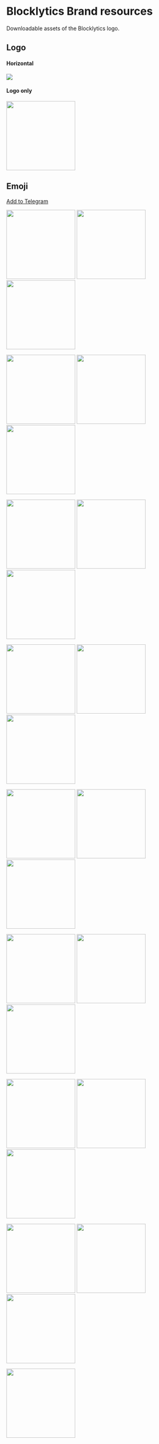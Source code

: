 # Blocklytics Brand resources

Downloadable assets of the Blocklytics logo.

## Logo

#### Horizontal

<img src="https://github.com/blocklytics/brand-resources/blob/master/logo/logo-text-horizontal.png" />

#### Logo only

<img src="https://github.com/blocklytics/brand-resources/blob/master/logo/logo.png" width=180 />

## Emoji

[Add to Telegram](https://t.me/addstickers/Blocktopus)

<img src="https://github.com/blocklytics/brand-resources/blob/master/emoji/angel.png" width=180 /> <img src="https://github.com/blocklytics/brand-resources/blob/master/emoji/blush.png" width=180 /> <img src="https://github.com/blocklytics/brand-resources/blob/master/emoji/cool.png" width=180 />

<img src="https://github.com/blocklytics/brand-resources/blob/master/emoji/crying.png" width=180 /> <img src="https://github.com/blocklytics/brand-resources/blob/master/emoji/detective.png" width=180 /> <img src="https://github.com/blocklytics/brand-resources/blob/master/emoji/devil.png" width=180 />

<img src="https://github.com/blocklytics/brand-resources/blob/master/emoji/fire.png" width=180 /> <img src="https://github.com/blocklytics/brand-resources/blob/master/emoji/like.png" width=180 /> <img src="https://github.com/blocklytics/brand-resources/blob/master/emoji/love.png" width=180 />

<img src="https://github.com/blocklytics/brand-resources/blob/master/emoji/party.png" width=180 /> <img src="https://github.com/blocklytics/brand-resources/blob/master/emoji/star.png" width=180 /> <img src="https://github.com/blocklytics/brand-resources/blob/master/emoji/sweat.png" width=180 />

<img src="https://github.com/blocklytics/brand-resources/blob/master/emoji/thinking.png" width=180 /> <img src="https://github.com/blocklytics/brand-resources/blob/master/emoji/santa.png" width=180 /> <img src="https://github.com/blocklytics/brand-resources/blob/master/emoji/cartographer.png" width=180 />


<img src="https://github.com/blocklytics/brand-resources/blob/master/emoji/money.png" width=180 /> <img src="https://github.com/blocklytics/brand-resources/blob/master/emoji/exploding.png" width=180 /> <img src="https://github.com/blocklytics/brand-resources/blob/master/emoji/grin.png" width=180 />


<img src="https://github.com/blocklytics/brand-resources/blob/master/emoji/superhero.png" width=180 /> <img src="https://github.com/blocklytics/brand-resources/blob/master/emoji/skull.png" width=180 /> <img src="https://github.com/blocklytics/brand-resources/blob/master/emoji/fireball.png" width=180 />


<img src="https://github.com/blocklytics/brand-resources/blob/master/emoji/rocket.png" width=180 /> <img src="https://github.com/blocklytics/brand-resources/blob/master/emoji/robot.png" width=180 /> <img src="https://github.com/blocklytics/brand-resources/blob/master/emoji/nerd.png" width=180 />


<img src="https://github.com/blocklytics/brand-resources/blob/master/emoji/wizard.png" width=180 />
